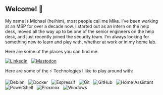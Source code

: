 ## Welcome! 👋

My name is Michael (he/him), most people call me Mike. I've been working at an MSP for over a decade now. I started out as an intern on the help desk, moved all the way up to be one of the senior engineers on the help desk, and just recently joined the security team. I'm always looking for something new to learn and play with, whether at work or in my home lab. 

Here are some of the places you can find me:


[![LinkedIn](https://img.shields.io/badge/linkedin-%230077B5.svg?style=for-the-badge&logo=linkedin&logoColor=white)](https://www.linkedin.com/in/michael-h-4a3b2a78) &nbsp;
[![Mastodon](https://img.shields.io/badge/-MASTODON-%232B90D9?style=for-the-badge&logo=mastodon&logoColor=white)](https://mindly.social/@taichou) &nbsp;

Here are some of the ⚡ Technologies I like to play around with:

![Debian](https://img.shields.io/badge/Debian-D70A53?style=for-the-badge&logo=debian&logoColor=white) &nbsp;
![Docker](https://img.shields.io/badge/-Docker-black?style=flat-square&logo=docker) &nbsp;
![Espressif](https://img.shields.io/badge/espressif-E7352C.svg?style=for-the-badge&logo=espressif&logoColor=white) &nbsp;
![Git](https://img.shields.io/badge/-Git-black?style=flat-square&logo=git) &nbsp;
![GitHub](https://img.shields.io/badge/-GitHub-181717?style=flat-square&logo=github) &nbsp;
![Home Assistant](https://img.shields.io/badge/home%20assistant-%2341BDF5.svg?style=for-the-badge&logo=home-assistant&logoColor=white) &nbsp;
![PowerShell](https://img.shields.io/badge/PowerShell-%235391FE.svg?style=for-the-badge&logo=powershell&logoColor=white) &nbsp;
![Proxmox](https://img.shields.io/badge/proxmox-proxmox?style=for-the-badge&logo=proxmox&logoColor=%23E57000&labelColor=%232b2a33&color=%232b2a33) &nbsp;
![Windows](https://img.shields.io/badge/Windows-0078D6?style=for-the-badge&logo=windows&logoColor=white) &nbsp;

<!--
**HersheyTaichou/HersheyTaichou** is a ✨ _special_ ✨ repository because its `README.md` (this file) appears on your GitHub profile.

Here are some ideas to get you started:

- 🔭 I’m currently working on ...
- 🌱 I’m currently learning ...
- 👯 I’m looking to collaborate on ...
- 🤔 I’m looking for help with ...
- 💬 Ask me about ...
- 📫 How to reach me: ...
- 😄 Pronouns: ...
- ⚡ Fun fact: ...
-->
